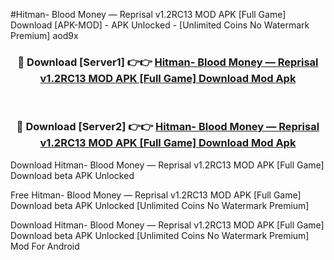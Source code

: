 #Hitman- Blood Money — Reprisal v1.2RC13 MOD APK [Full Game] Download [APK-MOD] - APK Unlocked - [Unlimited Coins No Watermark Premium] aod9x



<div align="center">

<h3>🔴 Download [Server1] 👉👉 <a href="https://momento.my/?title=Hitman-_Blood_Money_—_Reprisal_v1.2RC13_MOD_APK_[Full_Game]_Download">Hitman- Blood Money — Reprisal v1.2RC13 MOD APK [Full Game] Download Mod Apk</a></h3><br>

<h3>🔴 Download [Server2] 👉👉 <a href="https://momento.my/?title=Hitman-_Blood_Money_—_Reprisal_v1.2RC13_MOD_APK_[Full_Game]_Download">Hitman- Blood Money — Reprisal v1.2RC13 MOD APK [Full Game] Download Mod Apk</a></h3>
</div>



Download Hitman- Blood Money — Reprisal v1.2RC13 MOD APK [Full Game] Download beta APK Unlocked

Free Hitman- Blood Money — Reprisal v1.2RC13 MOD APK [Full Game] Download beta APK Unlocked [Unlimited Coins No Watermark Premium]

Download Hitman- Blood Money — Reprisal v1.2RC13 MOD APK [Full Game] Download beta APK Unlocked [Unlimited Coins No Watermark Premium] Mod For Android

